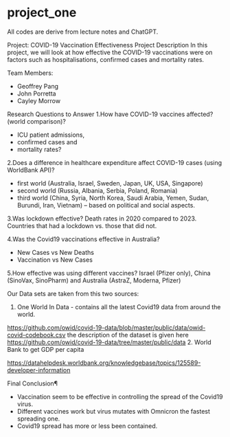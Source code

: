 # project_one

All codes are derive from lecture notes and ChatGPT.

Project: COVID-19 Vaccination Effectiveness
Project Description
In this project, we will look at how effective the COVID-19 vaccinations were on factors such as hospitalisations, confirmed cases and mortality rates.

Team Members:
- Geoffrey Pang
- John Porretta
- Cayley Morrow

Research Questions to Answer
1.How have COVID-19 vaccines affected? (world comparison)?
- ICU patient admissions,
- confirmed cases and
- mortality rates?

2.Does a difference in healthcare expenditure affect COVID-19 cases (using WorldBank API)?
- first world (Australia, Israel, Sweden, Japan, UK, USA, Singapore)
- second world (Russia, Albania, Serbia, Poland, Romania)
- third world (China, Syria, North Korea, Saudi Arabia, Yemen, Sudan, Burundi, Iran, Vietnam) – based on political and social aspects.

3.Was lockdown effective?
Death rates in 2020 compared to 2023.
Countries that had a lockdown vs. those that did not.

4.Was the Covid19 vaccinations effective in Australia?
- New Cases vs New Deaths
- Vaccination vs New Cases

5.How effective was using different vaccines?
Israel (Pfizer only), China (SinoVax, SinoPharm) and Australia (AstraZ, Moderna, Pfizer)


Our Data sets are taken from this two sources:
1. One World In Data - contains all the latest Covid19 data from around the world.

https://github.com/owid/covid-19-data/blob/master/public/data/owid-covid-codebook.csv
the description of the dataset is given here https://github.com/owid/covid-19-data/tree/master/public/data
2. World Bank to get GDP per capita

https://datahelpdesk.worldbank.org/knowledgebase/topics/125589-developer-information

Final Conclusion¶
- Vaccination seem to be effective in controlling the spread of the Covid19 virus.
- Different vaccines work but virus mutates with Omnicron the fastest spreading one.
- Covid19 spread has more or less been contained.